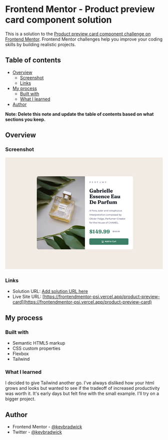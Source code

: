 # Frontend Mentor - Product preview card component solution

This is a solution to the [Product preview card component challenge on Frontend Mentor](https://www.frontendmentor.io/challenges/product-preview-card-component-GO7UmttRfa). Frontend Mentor challenges help you improve your coding skills by building realistic projects.

## Table of contents

- [Overview](#overview)
  - [Screenshot](#screenshot)
  - [Links](#links)
- [My process](#my-process)
  - [Built with](#built-with)
  - [What I learned](#what-i-learned)
- [Author](#author)

**Note: Delete this note and update the table of contents based on what sections you keep.**

## Overview


### Screenshot

![](./screenshot-complete.png)

### Links

- Solution URL: [Add solution URL here](https://your-solution-url.com)
- Live Site URL: [https://frontendmentor-psi.vercel.app/product-preview-card](https://frontendmentor-psi.vercel.app/product-preview-card)

## My process

### Built with

- Semantic HTML5 markup
- CSS custom properties
- Flexbox
- Tailwind

### What I learned

I decided to give Tailwind another go. I've always disliked how your html grows and looks but wanted to see if the tradeoff of increased productivity was worth it. It's early days but felt fine with the small example. I'll try on a bigger project.

## Author

- Frontend Mentor - [@kevbradwick](https://www.frontendmentor.io/profile/kevbradwick)
- Twitter - [@kevbradwick](https://www.twitter.com/kevbradwick)
